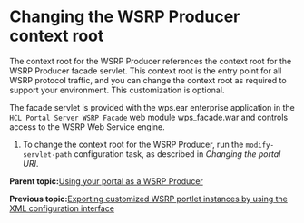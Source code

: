 # Changing the WSRP Producer context root

The context root for the WSRP Producer references the context root for the WSRP Producer facade servlet. This context root is the entry point for all WSRP protocol traffic, and you can change the context root as required to support your environment. This customization is optional.

The facade servlet is provided with the wps.ear enterprise application in the `HCL Portal Server WSRP Facade` web module wps\_facade.war and controls access to the WSRP Web Service engine.

1.  To change the context root for the WSRP Producer, run the `modify-servlet-path` configuration task, as described in *Changing the portal URI*.


**Parent topic:**[Using your portal as a WSRP Producer](../admin-system/wsrpt_prod_use.md)

**Previous topic:**[Exporting customized WSRP portlet instances by using the XML configuration interface](../admin-system/wsrpr_prod_xmlxp_custplt.md)

